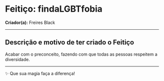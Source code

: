 # Feitiço: findaLGBTfobia

**Criador(a):** Freires Black

---

## Descrição e motivo de ter criado o Feitiço

Acabar com o preconceito, fazendo com que todas as pessoas respeitem a diversidade.

---

✨ Que sua magia faça a diferença!
